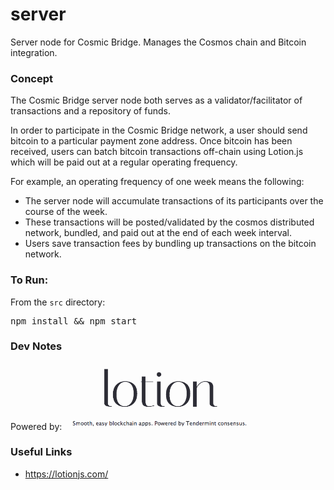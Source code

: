 # server
Server node for Cosmic Bridge. Manages the Cosmos chain and Bitcoin integration.


### Concept

The Cosmic Bridge server node both serves as a validator/facilitator of transactions and a repository of funds.

In order to participate in the Cosmic Bridge network, a user should send bitcoin to a particular payment zone address. Once bitcoin has been received, users can batch bitcoin transactions off-chain using Lotion.js which will be paid out at a regular operating frequency.

For example, an operating frequency of one week means the following:

* The server node will accumulate transactions of its participants over the course of the week. 
* These transactions will be posted/validated by the cosmos distributed network, bundled, and paid out at the end of each week interval.
* Users save transaction fees by bundling up transactions on the bitcoin network.


### To Run:

From the `src` directory:

<pre>
npm install && npm start
</pre>

### Dev Notes


Powered by:
<img src="./img/lotion.png" style="width: 300px"/>


### Useful Links

* https://lotionjs.com/

